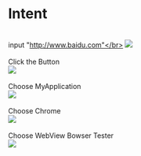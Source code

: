 # Intent</br>
</br>input "http://www.baidu.com"</br>
![](https://github.com/AllenCall/photo/blob/master/51.png)</br>
</br>Click the Button</br>
![](https://github.com/AllenCall/photo/blob/master/52.png)</br>
</br>Choose MyApplication</br>
![](https://github.com/AllenCall/photo/blob/master/53.png)</br>
</br>Choose Chrome</br>
![](https://github.com/AllenCall/photo/blob/master/54.png)</br>
</br>Choose WebView Bowser Tester</br>
![](https://github.com/AllenCall/photo/blob/master/55.png)</br>
